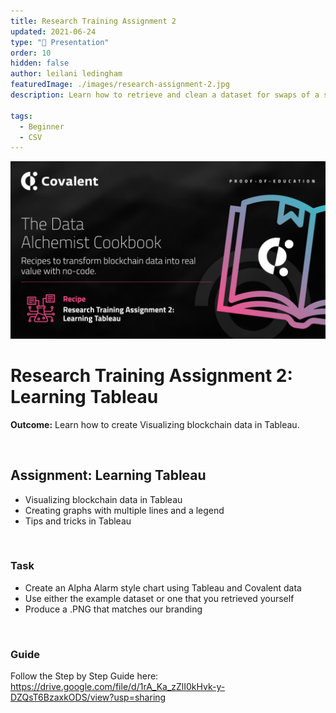 ```yaml
---
title: Research Training Assignment 2
updated: 2021-06-24
type: "🎥 Presentation"
order: 10
hidden: false
author: leilani ledingham
featuredImage: ./images/research-assignment-2.jpg
description: Learn how to retrieve and clean a dataset for swaps of a specific pair, returning the spreadsheet in a CSV format and create charts with th data.

tags: 
  - Beginner
  - CSV
---
```


![Covalent Power BI](./images/research-assignment-2.jpg)

# Research Training Assignment 2: Learning Tableau

<Aside>

**Outcome:** Learn how to create Visualizing blockchain data in Tableau.
</Aside>

&nbsp;
## Assignment: Learning Tableau

- Visualizing blockchain data in Tableau
- Creating graphs with multiple lines and a legend
- Tips and tricks in Tableau



&nbsp;
### Task

- Create an Alpha Alarm style chart using Tableau and Covalent data
- Use either the example dataset or one that you retrieved yourself
- Produce a  .PNG that matches our branding



&nbsp;
### Guide
Follow the Step by Step Guide here: https://drive.google.com/file/d/1rA_Ka_zZlI0kHvk-y-DZQsT6BzaxkODS/view?usp=sharing